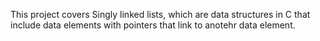 This project covers Singly linked lists, which are data structures in C that include data elements with pointers that link to anotehr data element.